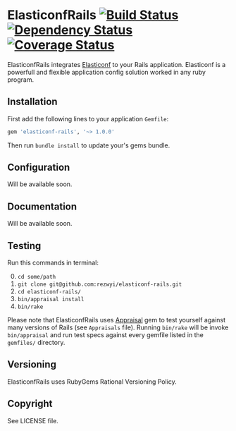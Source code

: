 ElasticonfRails [![Build Status](https://travis-ci.org/rezwyi/elasticonf-rails.svg?branch=master)](https://travis-ci.org/rezwyi/elasticonf-rails) [![Dependency Status](https://gemnasium.com/rezwyi/elasticonf-rails.svg)](https://gemnasium.com/rezwyi/elasticonf-rails) [![Coverage Status](https://img.shields.io/coveralls/rezwyi/elasticonf-rails.svg)](https://coveralls.io/r/rezwyi/elasticonf-rails)
===============

ElasticonfRails integrates [Elasticonf](https://github.com/rezwyi/elasticonf) to your Rails application. Elasticonf is a powerfull and flexible application config solution worked in any ruby program.

## Installation

First add the following lines to your application `Gemfile`:

``` ruby
gem 'elasticonf-rails', '~> 1.0.0'
```

Then run `bundle install` to update your's gems bundle.

## Configuration

Will be available soon.

## Documentation

Will be available soon.

## Testing

Run this commands in terminal:

0. `cd some/path`
0. `git clone git@github.com:rezwyi/elasticonf-rails.git`
0. `cd elasticonf-rails/`
0. `bin/appraisal install`
0. `bin/rake`

Please note that ElasticonfRails uses [Appraisal](https://github.com/thoughtbot/appraisal) gem to test yourself against many versions of Rails (see `Appraisals` file). Running `bin/rake` will be invoke `bin/appraisal` and run test specs against every gemfile listed in the `gemfiles/` directory.

## Versioning

ElasticonfRails uses RubyGems Rational Versioning Policy.

## Copyright

See LICENSE file.